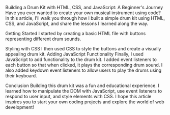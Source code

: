 Building a Drum Kit with HTML, CSS, and JavaScript: A Beginner's Journey
Have you ever wanted to create your own musical instrument using code? In this article, I'll walk you through how I built a simple drum kit using HTML, CSS, and JavaScript, and share the lessons I learned along the way.

Getting Started
I started by creating a basic HTML file with buttons representing different drum sounds.

Styling with CSS
I then used CSS to style the buttons and create a visually appealing drum kit.
Adding JavaScript Functionality
Finally, I used JavaScript to add functionality to the drum kit. I added event listeners to each button so that when clicked, it plays the corresponding drum sound.
I also added keydown event listeners to allow users to play the drums using their keyboard.

Conclusion
Building this drum kit was a fun and educational experience. 
I learned how to manipulate the DOM with JavaScript, use event listeners to respond to user input, and style elements with CSS.
I hope this article inspires you to start your own coding projects and explore the world of web development!
